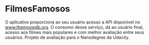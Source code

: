 # FilmesFamosos
O aplicativo proporciona ao seu usuário acesso a API disponível no www.themoviedb.org. O consumo desse serviço, dá ao usuário final, acesso aos filmes mais populares e com melhor avaliação entre seus usuários. Projeto de avaliação para o Nanodegree da Udacity. 
